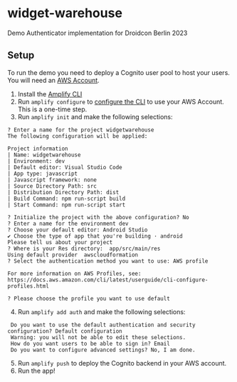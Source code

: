 # widget-warehouse

Demo Authenticator implementation for Droidcon Berlin 2023

## Setup

To run the demo you need to deploy a Cognito user pool to host your users. You will need an [AWS Account](https://portal.aws.amazon.com/billing/signup).

1. Install the [Amplify CLI](https://docs.amplify.aws/cli/start/install/)
2. Run `amplify configure` to [configure the CLI](https://docs.amplify.aws/cli/start/install/#configure-the-amplify-cli) to use your AWS Account. This is a one-time step.
3. Run `amplify init` and make the following selections:

```
? Enter a name for the project widgetwarehouse
The following configuration will be applied:

Project information
| Name: widgetwarehouse
| Environment: dev
| Default editor: Visual Studio Code
| App type: javascript
| Javascript framework: none
| Source Directory Path: src
| Distribution Directory Path: dist
| Build Command: npm run-script build
| Start Command: npm run-script start

? Initialize the project with the above configuration? No
? Enter a name for the environment dev
? Choose your default editor: Android Studio
✔ Choose the type of app that you're building · android
Please tell us about your project
? Where is your Res directory:  app/src/main/res
Using default provider  awscloudformation
? Select the authentication method you want to use: AWS profile

For more information on AWS Profiles, see:
https://docs.aws.amazon.com/cli/latest/userguide/cli-configure-profiles.html

? Please choose the profile you want to use default
```

4. Run `amplify add auth` and make the following selections:

```
 Do you want to use the default authentication and security configuration? Default configuration
 Warning: you will not be able to edit these selections.
 How do you want users to be able to sign in? Email
 Do you want to configure advanced settings? No, I am done.
```

5. Run `amplify push` to deploy the Cognito backend in your AWS account.
6. Run the app!
